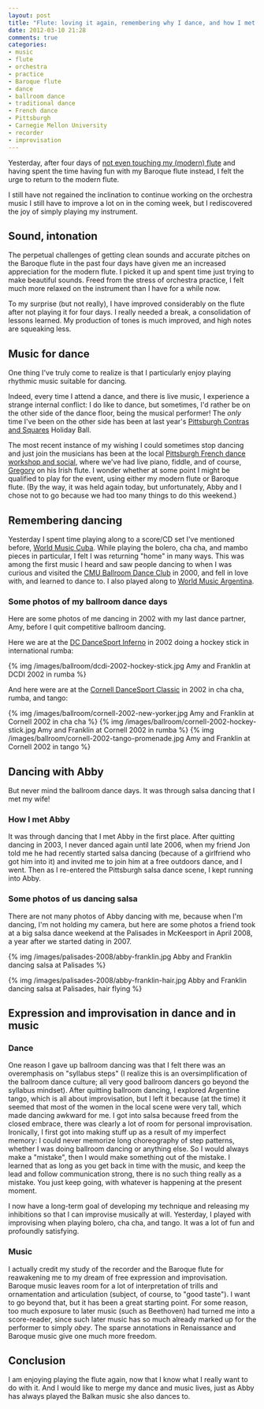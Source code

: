 ```yaml
---
layout: post
title: "Flute: loving it again, remembering why I dance, and how I met my wife!"
date: 2012-03-10 21:28
comments: true
categories: 
- music
- flute
- orchestra
- practice
- Baroque flute
- dance
- ballroom dance
- traditional dance
- French dance
- Pittsburgh
- Carnegie Mellon University
- recorder
- improvisation
---
```

Yesterday, after four days of [not even touching my (modern) flute](/blog/2012/03/07/flute-taking-a-break-while-clarifying-my-goals) and having spent the time having fun with my Baroque flute instead, I felt the urge to return to the modern flute.

I still have not regained the inclination to continue working on the orchestra music I still have to improve a lot on in the coming week, but I rediscovered the joy of simply playing my instrument.

<!--more-->

## Sound, intonation

The perpetual challenges of getting clean sounds and accurate pitches on the Baroque flute in the past four days have given me an increased appreciation for the modern flute. I picked it up and spent time just trying to make beautiful sounds. Freed from the stress of orchestra practice, I felt much more relaxed on the instrument than I have for a while now.

To my surprise (but not really), I have improved considerably on the flute after not playing it for four days. I really needed a break, a consolidation of lessons learned. My production of tones is much improved, and high notes are squeaking less.

## Music for dance

One thing I've truly come to realize is that I particularly enjoy playing rhythmic music suitable for dancing.

Indeed, every time I attend a dance, and there is live music, I experience a strange internal conflict: I do like to dance, but sometimes, I'd rather be on the other side of the dance floor, being the musical performer! The *only* time I've been on the other side has been at last year's [Pittsburgh Contras and Squares](http://pittsburghcontra.org/) Holiday Ball.

The most recent instance of my wishing I could sometimes stop dancing and just join the musicians has been at the local [Pittsburgh French dance workshop and social](http://coalcountry.org/frenchdance.html), where we've had live piano, fiddle, and of course, [Gregory](http://www.cs.cmu.edu/~gdyke/) on his Irish flute. I wonder whether at some point I might be qualified to play for the event, using either my modern flute or Baroque flute. (By the way, it was held again today, but unfortunately, Abby and I chose not to go because we had too many things to do this weekend.)

## Remembering dancing

Yesterday I spent time playing along to a score/CD set I've mentioned before, [World Music Cuba](http://www.amazon.com/World-Music-Cuba-Flute-play-along/dp/3702465804). While playing the bolero, cha cha, and mambo pieces in particular, I felt I was returning "home" in many ways. This was among the first music I heard and saw people dancing to when I was curious and visited the [CMU Ballroom Dance Club](http://cmubdc.org/) in 2000, and fell in love with, and learned to dance to. I also played along to [World Music Argentina](http://www.amazon.com/Play-along-Argentina-Flute-World-Music/dp/3702465871).

### Some photos of my ballroom dance days

Here are some photos of me dancing in 2002 with my last dance partner, Amy, before I quit competitive ballroom dancing.

Here we are at the [DC DanceSport Inferno](http://www.dcdancesportinferno.com/) in 2002 doing a hockey stick in international rumba:

{% img /images/ballroom/dcdi-2002-hockey-stick.jpg Amy and Franklin at DCDI 2002 in rumba %}

And here were are at the [Cornell DanceSport Classic](http://comp.cornelldancesport.org/) in 2002 in cha cha, rumba, and tango:

{% img /images/ballroom/cornell-2002-new-yorker.jpg Amy and Franklin at Cornell 2002 in cha cha %}
{% img /images/ballroom/cornell-2002-hockey-stick.jpg Amy and Franklin at Cornell 2002 in rumba %}
{% img /images/ballroom/cornell-2002-tango-promenade.jpg Amy and Franklin at Cornell 2002 in tango %}

## Dancing with Abby

But never mind the ballroom dance days. It was through salsa dancing that I met my wife!

### How I met Abby

It was through dancing that I met Abby in the first place. After quitting dancing in 2003, I never danced again until late 2006, when my friend Jon told me he had recently started salsa dancing (because of a girlfriend who got him into it) and invited me to join him at a free outdoors dance, and I went. Then as I re-entered the Pittsburgh salsa dance scene, I kept running into Abby.

### Some photos of us dancing salsa

There are not many photos of Abby dancing with me, because when I'm dancing, I'm not holding my camera, but here are some photos a friend took at a big salsa dance weekend at the Palisades in McKeesport in April 2008, a year after we started dating in 2007.

{% img /images/palisades-2008/abby-franklin.jpg Abby and Franklin dancing salsa at Palisades %}

{% img /images/palisades-2008/abby-franklin-hair.jpg Abby and Franklin dancing salsa at Palisades, hair flying %}

## Expression and improvisation in dance and in music

### Dance

One reason I gave up ballroom dancing was that I felt there was an overemphasis on "syllabus steps" (I realize this is an oversimplification of the ballroom dance culture; all very good ballroom dancers go beyond the syllabus mindset). After quitting ballroom dancing, I explored Argentine tango, which is all about improvisation, but I left it because (at the time) it seemed that most of the women in the local scene were very tall, which made dancing awkward for me. I got into salsa because freed from the closed embrace, there was clearly a lot of room for personal improvisation. Ironically, I first got into making stuff up as a result of my imperfect memory: I could never memorize long choreography of step patterns, whether I was doing ballroom dancing or anything else. So I would always make a "mistake", then I would make something out of the mistake. I learned that as long as you get back in time with the music, and keep the lead and follow communication strong, there is no such thing really as a mistake. You just keep going, with whatever is happening at the present moment.

I now have a long-term goal of developing my technique and releasing my inhibitions so that I can improvise musically at will. Yesterday, I played with improvising when playing bolero, cha cha, and tango. It was a lot of fun and profoundly satisfying.

### Music

I actually credit my study of the recorder and the Baroque flute for reawakening me to my dream of free expression and improvisation. Baroque music leaves room for a lot of interpretation of trills and ornamentation and articulation (subject, of course, to "good taste"). I want to go beyond that, but it has been a great starting point. For some reason, too much exposure to later music (such as Beethoven) had turned me into a score-reader, since such later music has so much already marked up for the performer to simply *obey*. The sparse annotations in Renaissance and Baroque music give one much more freedom.

## Conclusion

I am enjoying playing the flute again, now that I know what I really want to do with it. And I would like to merge my dance and music lives, just as Abby has always played the Balkan music she also dances to.

